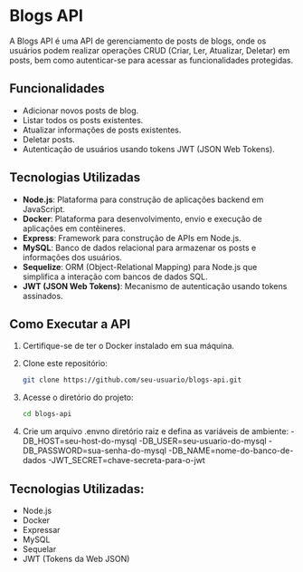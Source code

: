 # Blogs API

A Blogs API é uma API de gerenciamento de posts de blogs, onde os usuários podem realizar operações CRUD (Criar, Ler, Atualizar, Deletar) em posts, bem como autenticar-se para acessar as funcionalidades protegidas.

## Funcionalidades

- Adicionar novos posts de blog.
- Listar todos os posts existentes.
- Atualizar informações de posts existentes.
- Deletar posts.
- Autenticação de usuários usando tokens JWT (JSON Web Tokens).

## Tecnologias Utilizadas

- **Node.js**: Plataforma para construção de aplicações backend em JavaScript.
- **Docker**: Plataforma para desenvolvimento, envio e execução de aplicações em contêineres.
- **Express**: Framework para construção de APIs em Node.js.
- **MySQL**: Banco de dados relacional para armazenar os posts e informações dos usuários.
- **Sequelize**: ORM (Object-Relational Mapping) para Node.js que simplifica a interação com bancos de dados SQL.
- **JWT (JSON Web Tokens)**: Mecanismo de autenticação usando tokens assinados.

## Como Executar a API

1. Certifique-se de ter o Docker instalado em sua máquina.

2. Clone este repositório:

   ```bash
   git clone https://github.com/seu-usuario/blogs-api.git

3. Acesse o diretório do projeto:
   ```bash
   cd blogs-api

4. Crie um arquivo .envno diretório raiz e defina as variáveis ​​de ambiente:
    -DB_HOST=seu-host-do-mysql
    -DB_USER=seu-usuario-do-mysql
    -DB_PASSWORD=sua-senha-do-mysql
    -DB_NAME=nome-do-banco-de-dados
    -JWT_SECRET=chave-secreta-para-o-jwt

## Tecnologias Utilizadas:
  - Node.js
  - Docker
  - Expressar
  - MySQL
  - Sequelar
  - JWT (Tokens da Web JSON)

